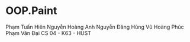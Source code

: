 # OOP.Paint
Phạm Tuấn Hiên
Nguyễn Hoàng Anh 
Nguyễn Đăng Hùng
Vũ Hoàng Phúc
Phạm Văn Đại
CS 04 - K63 - HUST
